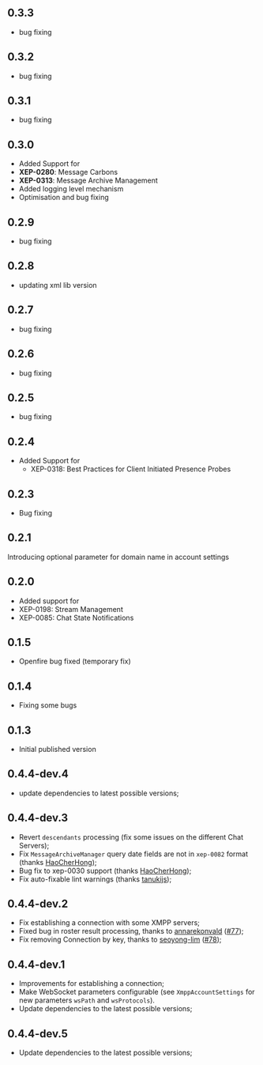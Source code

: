 ## 0.3.3
- bug fixing

## 0.3.2
- bug fixing

## 0.3.1
- bug fixing

## 0.3.0
- Added Support for
 - __XEP-0280__: Message Carbons
 - __XEP-0313__: Message Archive Management
 - Added logging level mechanism
 - Optimisation and bug fixing

## 0.2.9
- bug fixing

## 0.2.8
- updating xml lib version

## 0.2.7
- bug fixing

## 0.2.6
- bug fixing

## 0.2.5
- bug fixing
## 0.2.4

- Added Support for
  - XEP-0318: Best Practices for Client Initiated Presence Probes

## 0.2.3

- Bug fixing

## 0.2.1

Introducing optional parameter for domain name in account settings

## 0.2.0

- Added support for
 - XEP-0198: Stream Management
 - XEP-0085: Chat State Notifications

## 0.1.5

- Openfire bug fixed (temporary fix)

## 0.1.4

- Fixing some bugs

## 0.1.3

- Initial published version


## 0.4.4-dev.4

- update dependencies to latest possible versions;

## 0.4.4-dev.3

- Revert `descendants` processing (fix some issues on the different Chat Servers);
- Fix `MessageArchiveManager` query date fields are not in `xep-0082` format (thanks [HaoCherHong](https://github.com/HaoCherHong/));
- Bug fix to xep-0030 support (thanks [HaoCherHong](https://github.com/HaoCherHong/));
- Fix auto-fixable lint warnings (thanks [tanukijs](https://github.com/tanukijs));

## 0.4.4-dev.2

- Fix establishing a connection with some XMPP servers;
- Fixed bug in roster result processing, thanks to [annarekonvald](https://github.com/annarekonvald) ([#77](https://github.com/vukoye/xmpp_dart/pull/77));
- Fix removing Connection by key, thanks to [seoyong-lim](https://github.com/seoyong-lim) ([#78](https://github.com/vukoye/xmpp_dart/pull/78));

## 0.4.4-dev.1

- Improvements for establishing a connection;
- Make WebSocket parameters configurable (see `XmppAccountSettings` for new parameters `wsPath` and `wsProtocols`).
- Update dependencies to the latest possible versions;

## 0.4.4-dev.5

- Update dependencies to the latest possible versions;